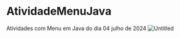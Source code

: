 # AtividadeMenuJava
Atividades com Menu em Java do dia 04 julho de 2024
![Untitled](https://github.com/beladeiasilva/AtividadeMenuJava/assets/149193219/542f5481-3f50-45ee-be6f-8fdc7f220ef5)
